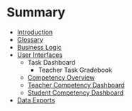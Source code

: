 # Summary

* [Introduction](README.md)
* [Glossary](glossary.md)
* [Business Logic](business_logic.md)
* [User Interfaces](user_interfaces.md)
   * Task Dashboard
       * Teacher Task Gradebook
   * [Competency Overview](competency_overview.md)
   * [Teacher Competency Dashboard](teacher_view.md)
   * [Student Competency Dashboard](student_view.md)
* [Data Exports](data_exports.md)

